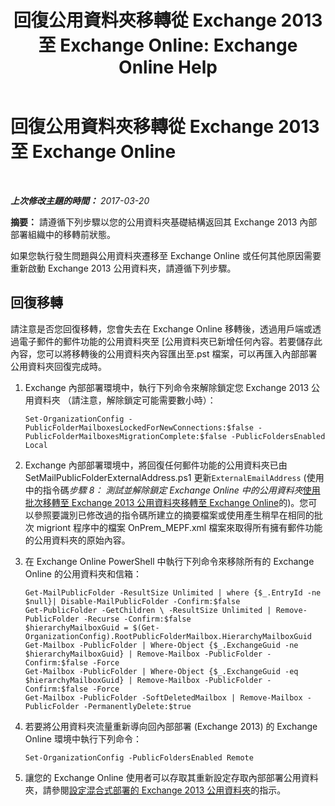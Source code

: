 ﻿---
title: '回復公用資料夾移轉從 Exchange 2013 至 Exchange Online: Exchange Online Help'
TOCTitle: 回復公用資料夾移轉從 Exchange 2013 至 Exchange Online
ms:assetid: bcd54aa0-aa45-4c68-b504-1475842d4b96
ms:mtpsurl: https://technet.microsoft.com/zh-tw/library/Mt798259(v=EXCHG.150)
ms:contentKeyID: 74432751
ms.date: 05/23/2018
mtps_version: v=EXCHG.150
ms.translationtype: MT
---

# 回復公用資料夾移轉從 Exchange 2013 至 Exchange Online

 

_**上次修改主題的時間：** 2017-03-20_

**摘要：**  請遵循下列步驟以您的公用資料夾基礎結構返回其 Exchange 2013 內部部署組織中的移轉前狀態。

如果您執行發生問題與公用資料夾遷移至 Exchange Online 或任何其他原因需要重新啟動 Exchange 2013 公用資料夾，請遵循下列步驟。

## 回復移轉

請注意是否您回復移轉，您會失去在 Exchange Online 移轉後，透過用戶端或透過電子郵件的郵件功能的公用資料夾至 \[公用資料夾已新增任何內容。若要儲存此內容，您可以將移轉後的公用資料夾內容匯出至.pst 檔案，可以再匯入內部部署公用資料夾回復完成時。

1.  Exchange 內部部署環境中，執行下列命令來解除鎖定您 Exchange 2013 公用資料夾 （請注意，解除鎖定可能需要數小時）：
    
        Set-OrganizationConfig -PublicFolderMailboxesLockedForNewConnections:$false -PublicFolderMailboxesMigrationComplete:$false -PublicFoldersEnabled Local 

2.  Exchange 內部部署環境中，將回復任何郵件功能的公用資料夾已由 SetMailPublicFolderExternalAddress.ps1 更新`ExternalEmailAddress` (使用中的指令碼*步驟 8： 測試並解除鎖定 Exchange Online 中的公用資料夾*[使用批次移轉至 Exchange 2013 公用資料夾移轉至 Exchange Online](use-batch-migration-to-migrate-exchange-2013-public-folders-to-exchange-online-exchange-online-help.md)的)。您可以參照要識別已修改過的指令碼所建立的摘要檔案或使用產生稍早在相同的批次 migriont 程序中的檔案 OnPrem\_MEPF.xml 檔案來取得所有擁有郵件功能的公用資料夾的原始內容。

3.  在 Exchange Online PowerShell 中執行下列命令來移除所有的 Exchange Online 的公用資料夾和信箱：
    
        Get-MailPublicFolder -ResultSize Unlimited | where {$_.EntryId -ne $null}| Disable-MailPublicFolder -Confirm:$false 
        Get-PublicFolder -GetChildren \ -ResultSize Unlimited | Remove-PublicFolder -Recurse -Confirm:$false
        $hierarchyMailboxGuid = $(Get-OrganizationConfig).RootPublicFolderMailbox.HierarchyMailboxGuid
        Get-Mailbox -PublicFolder | Where-Object {$_.ExchangeGuid -ne $hierarchyMailboxGuid} | Remove-Mailbox -PublicFolder -Confirm:$false -Force
        Get-Mailbox -PublicFolder | Where-Object {$_.ExchangeGuid -eq $hierarchyMailboxGuid} | Remove-Mailbox -PublicFolder -Confirm:$false -Force
        Get-Mailbox -PublicFolder -SoftDeletedMailbox | Remove-Mailbox -PublicFolder -PermanentlyDelete:$true

4.  若要將公用資料夾流量重新導向回內部部署 (Exchange 2013) 的 Exchange Online 環境中執行下列命令：
    
        Set-OrganizationConfig -PublicFoldersEnabled Remote

5.  讓您的 Exchange Online 使用者可以存取其重新設定存取內部部署公用資料夾，請參閱[設定混合式部署的 Exchange 2013 公用資料夾](configure-exchange-2013-public-folders-for-a-hybrid-deployment-exchange-2013-help.md)的指示。

